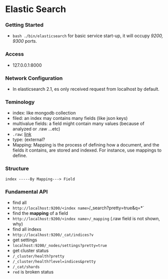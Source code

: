 # Elastic Search

### Getting Started
* `bash ./bin/elasticsearch` for basic service start-up, it will occupy *9200, 9300* ports.

### Access
* 127.0.0.1:8000


### Network Configuration
* In elasticsearch 2.1, es only received request from localhost by default.

### Teminology
* index: like mongodb collection
 * filed: an index may contains many fields (like json keys)
  * multivalue fields: a field might contain many values (because of analyzed or .raw ...etc)
   * `.raw`: [link](https://www.elastic.co/guide/en/elasticsearch/guide/current/multi-fields.html)
* type: (external?
* Mapping: Mapping is the process of defining how a document, and the fields it contains, are stored and indexed. For instance, use mappings to define.

### Structure
```
index -----By Mapping---> Field
```

### Fundamental API
* find all
 * `http://localhost:9200/<index name>`/_search?pretty=true&q=*`
* find the **mapping** of a field
 * `http://localhost:9200/<index name>/_mapping` (.raw field is not shown, why)
* find all indexs
 * `http://localhost:9200/_cat/indices?v`
* get settings
 * `localhost:9200/_nodes/settings?pretty=true`
* get cluster status
 * `/_cluster/health?pretty`
 * `/_cluster/health?level=indices&pretty`
 * `/_cat/shards`
  * `red` is broken status


